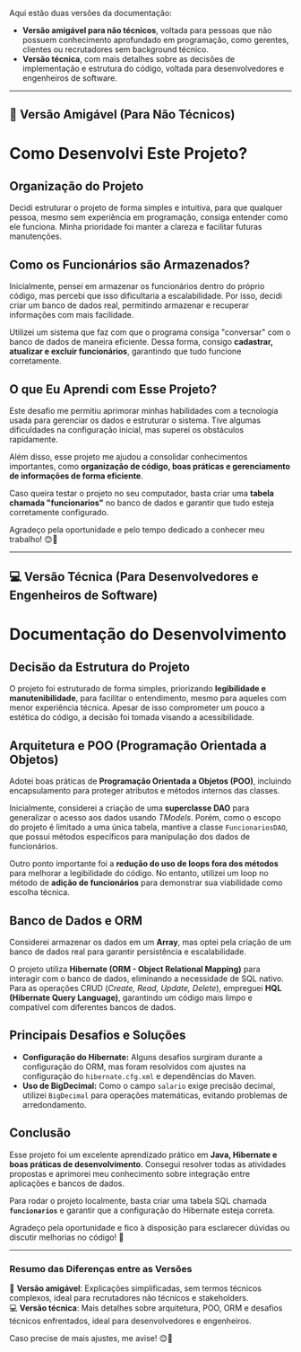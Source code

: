 Aqui estão duas versões da documentação:

- **Versão amigável para não técnicos**, voltada para pessoas que não possuem conhecimento aprofundado em programação, como gerentes, clientes ou recrutadores sem background técnico.
- **Versão técnica**, com mais detalhes sobre as decisões de implementação e estrutura do código, voltada para desenvolvedores e engenheiros de software.

---

## **📄 Versão Amigável (Para Não Técnicos)**

# **Como Desenvolvi Este Projeto?**

## **Organização do Projeto**
Decidi estruturar o projeto de forma simples e intuitiva, para que qualquer pessoa, mesmo sem experiência em programação, consiga entender como ele funciona. Minha prioridade foi manter a clareza e facilitar futuras manutenções.

## **Como os Funcionários são Armazenados?**
Inicialmente, pensei em armazenar os funcionários dentro do próprio código, mas percebi que isso dificultaria a escalabilidade. Por isso, decidi criar um banco de dados real, permitindo armazenar e recuperar informações com mais facilidade.

Utilizei um sistema que faz com que o programa consiga "conversar" com o banco de dados de maneira eficiente. Dessa forma, consigo **cadastrar, atualizar e excluir funcionários**, garantindo que tudo funcione corretamente.

## **O que Eu Aprendi com Esse Projeto?**
Este desafio me permitiu aprimorar minhas habilidades com a tecnologia usada para gerenciar os dados e estruturar o sistema. Tive algumas dificuldades na configuração inicial, mas superei os obstáculos rapidamente.

Além disso, esse projeto me ajudou a consolidar conhecimentos importantes, como **organização de código, boas práticas e gerenciamento de informações de forma eficiente**.

Caso queira testar o projeto no seu computador, basta criar uma **tabela chamada "funcionarios"** no banco de dados e garantir que tudo esteja corretamente configurado.

Agradeço pela oportunidade e pelo tempo dedicado a conhecer meu trabalho! 😊🚀

---

## **💻 Versão Técnica (Para Desenvolvedores e Engenheiros de Software)**

# **Documentação do Desenvolvimento**

## **Decisão da Estrutura do Projeto**
O projeto foi estruturado de forma simples, priorizando **legibilidade e manutenibilidade**, para facilitar o entendimento, mesmo para aqueles com menor experiência técnica. Apesar de isso comprometer um pouco a estética do código, a decisão foi tomada visando a acessibilidade.

## **Arquitetura e POO (Programação Orientada a Objetos)**
Adotei boas práticas de **Programação Orientada a Objetos (POO)**, incluindo encapsulamento para proteger atributos e métodos internos das classes.

Inicialmente, considerei a criação de uma **superclasse DAO** para generalizar o acesso aos dados usando *TModels*. Porém, como o escopo do projeto é limitado a uma única tabela, mantive a classe `FuncionariosDAO`, que possui métodos específicos para manipulação dos dados de funcionários.

Outro ponto importante foi a **redução do uso de loops fora dos métodos** para melhorar a legibilidade do código. No entanto, utilizei um loop no método de **adição de funcionários** para demonstrar sua viabilidade como escolha técnica.

## **Banco de Dados e ORM**
Considerei armazenar os dados em um **Array**, mas optei pela criação de um banco de dados real para garantir persistência e escalabilidade.

O projeto utiliza **Hibernate (ORM - Object Relational Mapping)** para interagir com o banco de dados, eliminando a necessidade de SQL nativo. Para as operações CRUD (*Create, Read, Update, Delete*), empreguei **HQL (Hibernate Query Language)**, garantindo um código mais limpo e compatível com diferentes bancos de dados.

## **Principais Desafios e Soluções**
- **Configuração do Hibernate:** Alguns desafios surgiram durante a configuração do ORM, mas foram resolvidos com ajustes na configuração do `hibernate.cfg.xml` e dependências do Maven.
- **Uso de BigDecimal:** Como o campo `salario` exige precisão decimal, utilizei `BigDecimal` para operações matemáticas, evitando problemas de arredondamento.

## **Conclusão**
Esse projeto foi um excelente aprendizado prático em **Java, Hibernate e boas práticas de desenvolvimento**. Consegui resolver todas as atividades propostas e aprimorei meu conhecimento sobre integração entre aplicações e bancos de dados.

Para rodar o projeto localmente, basta criar uma tabela SQL chamada **`funcionarios`** e garantir que a configuração do Hibernate esteja correta.

Agradeço pela oportunidade e fico à disposição para esclarecer dúvidas ou discutir melhorias no código! 🚀

---

### **Resumo das Diferenças entre as Versões**
📄 **Versão amigável**: Explicações simplificadas, sem termos técnicos complexos, ideal para recrutadores não técnicos e stakeholders.  
💻 **Versão técnica**: Mais detalhes sobre arquitetura, POO, ORM e desafios técnicos enfrentados, ideal para desenvolvedores e engenheiros.

Caso precise de mais ajustes, me avise! 😊🚀